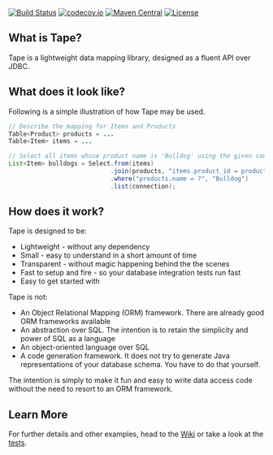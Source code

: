 [![Build Status](https://travis-ci.org/testinfected/tape.svg?branch=master)](https://travis-ci.org/testinfected/tape)
[![codecov.io](http://codecov.io/github/testinfected/tape/coverage.svg?branch=master)](http://codecov.io/github/testinfected/tape?branch=master)
[![Maven Central](https://img.shields.io/maven-central/v/com.vtence.tape/tape.svg?style=flat)](https://maven-badges.herokuapp.com/maven-central/com.vtence.tape/tape)
[![License](http://img.shields.io/:license-mit-blue.svg?style=flat)](http://vtence.mit-license.org)


## What is Tape?

Tape is a lightweight data mapping library, designed as a fluent API over JDBC.

## What does it look like?

Following is a simple illustration of how Tape may be used.

```java
// Describe the mapping for Items and Products
Table<Product> products = ...
Table<Item> items = ...

// Select all items whose product name is 'Bulldog' using the given connection
List<Item> bulldogs = Select.from(items)
                            .join(products, "items.product_id = products.id")
                            .where("products.name = ?", "Bulldog")
                            .list(connection);
```

## How does it work?

Tape is designed to be:
* Lightweight - without any dependency
* Small - easy to understand in a short amount of time
* Transparent - without magic happening behind the the scenes
* Fast to setup and fire - so your database integration tests run fast
* Easy to get started with

Tape is not:
* An Object Relational Mapping (ORM) framework. There are already good ORM frameworks available
* An abstraction over SQL. The intention is to retain the simplicity and power of SQL as a language
* An object-oriented language over SQL
* A code generation framework. It does not try to generate Java representations of your database schema. You have to do that yourself.

The intention is simply to make it fun and easy to write data access code without the need to resort to an ORM framework.

## Learn More

For further details and other examples, head to the [Wiki](https://github.com/testinfected/tape/wiki) or take a look at the [tests](https://github.com/testinfected/tape/blob/master/src/test/java/com/vtence/tape).
